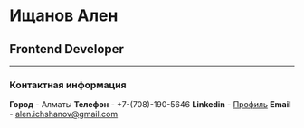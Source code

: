 # Ищанов Ален
## Frontend Developer
********* 
### Контактная информация
**Город** - Алматы
**Телефон** - +7-(708)-190-5646
**Linkedin** - [Профиль](https://www.linkedin.com/in/alen-ichshanov/)
**Email** - alen.ichshanov@gmail.com